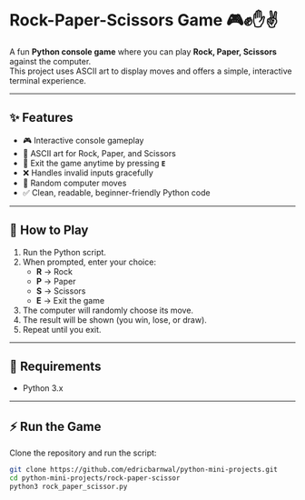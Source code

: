 # Rock-Paper-Scissors Game 🎮✊✋✌️

A fun **Python console game** where you can play **Rock, Paper, Scissors** against the computer.  
This project uses ASCII art to display moves and offers a simple, interactive terminal experience.

---

## ✨ Features  
- 🎮 Interactive console gameplay  
- 🎨 ASCII art for Rock, Paper, and Scissors  
- 🚪 Exit the game anytime by pressing **`E`**  
- ❌ Handles invalid inputs gracefully  
- 🤖 Random computer moves  
- ✅ Clean, readable, beginner-friendly Python code  

---

## 🚀 How to Play  
1. Run the Python script.  
2. When prompted, enter your choice:  
   - **R** → Rock  
   - **P** → Paper  
   - **S** → Scissors  
   - **E** → Exit the game  
3. The computer will randomly choose its move.  
4. The result will be shown (you win, lose, or draw).  
5. Repeat until you exit.

---

## 📂 Requirements  
- Python 3.x  

---

## ⚡ Run the Game  
Clone the repository and run the script:

```bash
git clone https://github.com/edricbarnwal/python-mini-projects.git
cd python-mini-projects/rock-paper-scissor
python3 rock_paper_scissor.py
